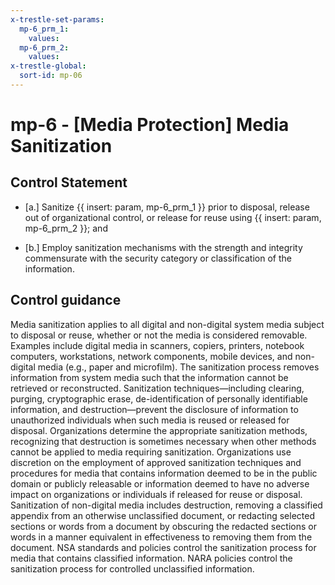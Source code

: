 ```yaml
---
x-trestle-set-params:
  mp-6_prm_1:
    values:
  mp-6_prm_2:
    values:
x-trestle-global:
  sort-id: mp-06
---
```


# mp-6 - \[Media Protection\] Media Sanitization

## Control Statement

- \[a.\] Sanitize {{ insert: param, mp-6_prm_1 }} prior to disposal, release out of organizational control, or release for reuse using {{ insert: param, mp-6_prm_2 }}; and

- \[b.\] Employ sanitization mechanisms with the strength and integrity commensurate with the security category or classification of the information.

## Control guidance

Media sanitization applies to all digital and non-digital system media subject to disposal or reuse, whether or not the media is considered removable. Examples include digital media in scanners, copiers, printers, notebook computers, workstations, network components, mobile devices, and non-digital media (e.g., paper and microfilm). The sanitization process removes information from system media such that the information cannot be retrieved or reconstructed. Sanitization techniques—including clearing, purging, cryptographic erase, de-identification of personally identifiable information, and destruction—prevent the disclosure of information to unauthorized individuals when such media is reused or released for disposal. Organizations determine the appropriate sanitization methods, recognizing that destruction is sometimes necessary when other methods cannot be applied to media requiring sanitization. Organizations use discretion on the employment of approved sanitization techniques and procedures for media that contains information deemed to be in the public domain or publicly releasable or information deemed to have no adverse impact on organizations or individuals if released for reuse or disposal. Sanitization of non-digital media includes destruction, removing a classified appendix from an otherwise unclassified document, or redacting selected sections or words from a document by obscuring the redacted sections or words in a manner equivalent in effectiveness to removing them from the document. NSA standards and policies control the sanitization process for media that contains classified information. NARA policies control the sanitization process for controlled unclassified information.
